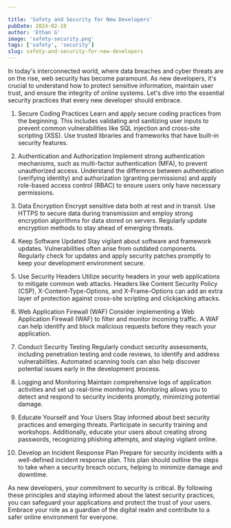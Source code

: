 ```yaml
---

title: 'Safety and Security for New Developers'
pubDate: 2024-02-19
author: 'Ethan G'
image: 'safety-security.png'
tags: ['safety', 'security']
slug: safety-and-security-for-new-developers
---
```


In today's interconnected world, where data breaches and cyber threats are on the rise, web security has become paramount. As new developers, it's crucial to understand how to protect sensitive information, maintain user trust, and ensure the integrity of online systems. Let's dive into the essential security practices that every new developer should embrace.

1. Secure Coding Practices
Learn and apply secure coding practices from the beginning. This includes validating and sanitizing user inputs to prevent common vulnerabilities like SQL injection and cross-site scripting (XSS). Use trusted libraries and frameworks that have built-in security features.

2. Authentication and Authorization
Implement strong authentication mechanisms, such as multi-factor authentication (MFA), to prevent unauthorized access. Understand the difference between authentication (verifying identity) and authorization (granting permissions) and apply role-based access control (RBAC) to ensure users only have necessary permissions.

3. Data Encryption
Encrypt sensitive data both at rest and in transit. Use HTTPS to secure data during transmission and employ strong encryption algorithms for data stored on servers. Regularly update encryption methods to stay ahead of emerging threats.

4. Keep Software Updated
Stay vigilant about software and framework updates. Vulnerabilities often arise from outdated components. Regularly check for updates and apply security patches promptly to keep your development environment secure.

5. Use Security Headers
Utilize security headers in your web applications to mitigate common web attacks. Headers like Content Security Policy (CSP), X-Content-Type-Options, and X-Frame-Options can add an extra layer of protection against cross-site scripting and clickjacking attacks.

6. Web Application Firewall (WAF)
Consider implementing a Web Application Firewall (WAF) to filter and monitor incoming traffic. A WAF can help identify and block malicious requests before they reach your application.

7. Conduct Security Testing
Regularly conduct security assessments, including penetration testing and code reviews, to identify and address vulnerabilities. Automated scanning tools can also help discover potential issues early in the development process.

8. Logging and Monitoring
Maintain comprehensive logs of application activities and set up real-time monitoring. Monitoring allows you to detect and respond to security incidents promptly, minimizing potential damage.

9. Educate Yourself and Your Users
Stay informed about best security practices and emerging threats. Participate in security training and workshops. Additionally, educate your users about creating strong passwords, recognizing phishing attempts, and staying vigilant online.

10. Develop an Incident Response Plan
Prepare for security incidents with a well-defined incident response plan. This plan should outline the steps to take when a security breach occurs, helping to minimize damage and downtime.

As new developers, your commitment to security is critical. By following these principles and staying informed about the latest security practices, you can safeguard your applications and protect the trust of your users. Embrace your role as a guardian of the digital realm and contribute to a safer online environment for everyone.
